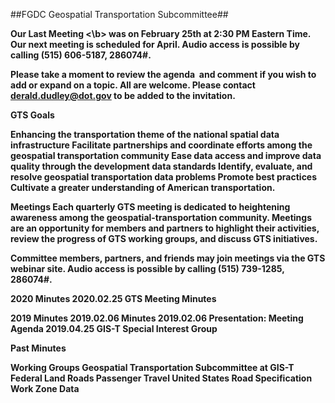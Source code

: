 ##FGDC Geospatial Transportation Subcommittee##

<b> Our Last Meeting <\b>
was on February 25th at 2:30 PM Eastern Time. Our next meeting is scheduled for April. Audio access is possible by calling (515) 606-5187, 286074#.

Please take a moment to review the agenda  and comment if you wish to add or expand on a topic. All are welcome. Please contact derald.dudley@dot.gov to be added to the invitation.

GTS Goals

Enhancing the transportation theme of the national spatial data infrastructure
Facilitate partnerships and coordinate efforts among the geospatial transportation community
Ease data access and improve data quality through the development data standards
Identify, evaluate, and resolve geospatial transportation data problems
Promote best practices
Cultivate a greater understanding of American transportation.

Meetings
Each quarterly GTS meeting is dedicated to heightening awareness among the geospatial-transportation community. Meetings are an opportunity for members and partners to highlight their activities, review the progress of GTS working groups, and discuss GTS initiatives.

Committee members, partners, and friends may join meetings via the GTS webinar site.
Audio access is possible by calling (515) 739-1285, 286074#.

2020 Minutes
2020.02.25 GTS Meeting Minutes

2019 Minutes
2019.02.06 Minutes
2019.02.06 Presentation: Meeting Agenda
2019.04.25 GIS-T Special Interest Group

Past Minutes

Working Groups
Geospatial Transportation Subcommittee at GIS-T
Federal Land Roads
Passenger Travel
United States Road Specification
Work Zone Data
